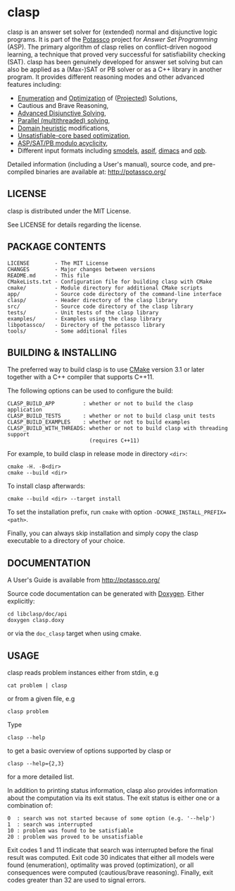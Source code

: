 # clasp

clasp is an answer set solver for (extended) normal and disjunctive logic programs.
It is part of the [Potassco](https://potassco.org) project for *Answer Set Programming* (ASP).
The primary algorithm of clasp relies on conflict-driven nogood learning,
a technique that proved very successful for satisfiability checking (SAT).
clasp has been genuinely developed for answer set solving but can 
also be applied as a (Max-)SAT or PB solver or as a C++ library in another program.
It provides different reasoning modes and other advanced features including:
 
 - [Enumeration][enum] and [Optimization][opt] of ([Projected][proj]) Solutions,
 - Cautious and Brave Reasoning,
 - [Advanced Disjunctive Solving][claspD2],
 - [Parallel (multithreaded) solving][claspmt],
 - [Domain heuristic][hclasp] modifications,
 - [Unsatisfiable-core based optimization][unclasp],
 - [ASP/SAT/PB modulo acyclicity][acyc],
 - Different input formats including [smodels][smodels], [aspif][aspif], [dimacs][dimacs] and [opb][opb].

Detailed information (including a User's manual), source code,
and pre-compiled binaries are available at: http://potassco.org/

## LICENSE
  clasp is distributed under the MIT License.
  
  See LICENSE for details regarding the license.

## PACKAGE CONTENTS
    LICENSE        - The MIT License
    CHANGES        - Major changes between versions
    README.md      - This file
    CMakeLists.txt - Configuration file for building clasp with CMake
    cmake/         - Module directory for additional CMake scripts
    app/           - Source code directory of the command-line interface
    clasp/         - Header directory of the clasp library
    src/           - Source code directory of the clasp library
    tests/         - Unit tests of the clasp library
    examples/      - Examples using the clasp library
    libpotassco/   - Directory of the potassco library
    tools/         - Some additional files
  

## BUILDING & INSTALLING
  The preferred way to build clasp is to use [CMake][cmake] version 3.1 or later
  together with a C++ compiler that supports C++11.

  The following options can be used to configure the build:
  
    CLASP_BUILD_APP         : whether or not to build the clasp application
    CLASP_BUILD_TESTS       : whether or not to build clasp unit tests
    CLASP_BUILD_EXAMPLES    : whether or not to build examples
    CLASP_BUILD_WITH_THREADS: whether or not to build clasp with threading support
                              (requires C++11)

  For example, to build clasp in release mode in directory `<dir>`:

    cmake -H. -B<dir>
    cmake --build <dir>

  To install clasp afterwards:
  
    cmake --build <dir> --target install

  To set the installation prefix, run
  `cmake` with option `-DCMAKE_INSTALL_PREFIX=<path>`.

  Finally, you can always skip installation and simply copy the
  clasp executable to a directory of your choice.

## DOCUMENTATION
  A User's Guide is available from http://potassco.org/
  
  Source code documentation can be generated with [Doxygen][doxygen].
  Either explicitly:
  
    cd libclasp/doc/api
    doxygen clasp.doxy

  or via the `doc_clasp` target when using cmake.

## USAGE
  clasp reads problem instances either from stdin, e.g
  
    cat problem | clasp
  
  or from a given file, e.g
  
    clasp problem

  Type
  
    clasp --help
  
  to get a basic overview of options supported by clasp or
  
    clasp --help={2,3}
  
  for a more detailed list.

  In addition to printing status information, clasp also
  provides information about the computation via its exit status.
  The exit status is either one or a combination of:
    
    0  : search was not started because of some option (e.g. '--help')
    1  : search was interrupted
    10 : problem was found to be satisfiable
    20 : problem was proved to be unsatisfiable
  
  Exit codes 1 and 11 indicate that search was interrupted before
  the final result was computed. Exit code 30 indicates that either
  all models were found (enumeration), optimality was proved (optimization),
  or all consequences were computed (cautious/brave reasoning).
  Finally, exit codes greater than 32 are used to signal errors.

[enum]: http://www.cs.uni-potsdam.de/wv/pdfformat/gekanesc07c.pdf
[proj]: http://www.cs.uni-potsdam.de/wv/pdfformat/gekasc09a.pdf
[opt]: http://www.cs.uni-potsdam.de/wv/pdfformat/gekakasc11c.pdf
[claspmt]: http://www.cs.uni-potsdam.de/wv/pdfformat/gekasc12b.pdf
[claspD2]: http://www.cs.uni-potsdam.de/wv/pdfformat/gekasc13a.pdf
[hclasp]: http://www.cs.uni-potsdam.de/wv/pdfformat/gekaotroscwa13a.pdf
[unclasp]: http://www.cs.uni-potsdam.de/wv/pdfformat/ankamasc12a.pdf
[acyc]: http://www.cs.uni-potsdam.de/wv/pdfformat/bogejakasc15b.pdf
[aspif]: http://www.cs.uni-potsdam.de/wv/pdfformat/gekakaosscwa16b.pdf
[smodels]: http://www.tcs.hut.fi/Software/smodels/lparse.ps
[dimacs]: http://www.satcompetition.org/2009/format-benchmarks2009.html
[opb]: http://www.cril.univ-artois.fr/PB09/solver_req.html
[doxygen]: http://www.stack.nl/~dimitri/doxygen/
[cmake]: https://cmake.org/

